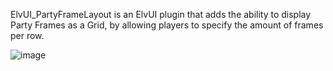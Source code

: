 ElvUI_PartyFrameLayout is an ElvUI plugin that adds the ability to display Party Frames as a Grid, by allowing players to specify the amount of frames per row.

![image](https://github.com/user-attachments/assets/0a92f3e9-338c-4017-9523-f00c2d5b9ac4)
